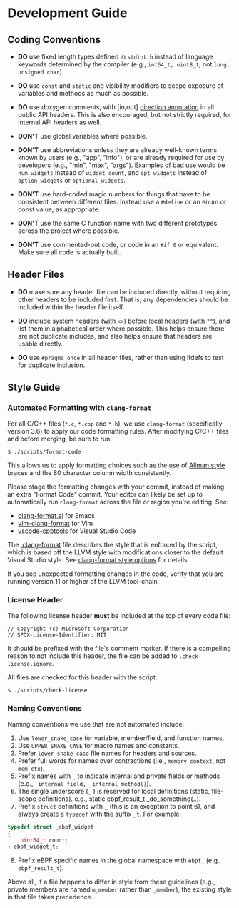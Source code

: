 Development Guide
=================

Coding Conventions
------------------

* **DO** use fixed length types defined in `stdint.h` instead
  of language keywords determined by the compiler (e.g., `int64_t, uint8_t`, not
  `long, unsigned char`).

* **DO** use `const` and `static` and visibility modifiers to scope exposure of
   variables and methods as much as possible.

* **DO** use doxygen comments, with \[in,out\]
  [direction annotation](http://www.doxygen.nl/manual/commands.html#cmdparam) in all public API
  headers. This is also encouraged, but not strictly required, for internal API
  headers as well.

* **DON'T** use global variables where possible.

* **DON'T** use abbreviations unless they are already well-known terms known by
  users (e.g., "app", "info"), or are already required for use by developers (e.g.,
  "min", "max", "args").  Examples of bad use would be `num_widgets` instead of
  `widget_count`, and `opt_widgets` instead of `option_widgets` or `optional_widgets`.

* **DON'T** use hard-coded magic numbers for things that have to be consistent
  between different files.  Instead use a `#define` or an enum or const value, as appropriate.

* **DON'T** use the same C function name with two different prototypes across
  the project where possible.

* **DON'T** use commented-out code, or code in an `#if 0` or equivalent.  Make sure all code is actually
  built.

Header Files
------------

* **DO** make sure any header file can be included directly, without requiring other
  headers to be included first.  That is, any dependencies should be included within
  the header file itself.

* **DO** include system headers (with `<>`) before local headers (with `""`), and list them
  in alphabetical order where possible.  This helps ensure there are not duplicate includes,
  and also helps ensure that headers are usable directly.

* **DO** use `#pragma once` in all header files, rather than using ifdefs to test for duplicate inclusion.

Style Guide
-----------

### Automated Formatting with `clang-format`

For all C/C++ files (`*.c`, `*.cpp` and `*.h`), we use `clang-format` (specifically
version 3.6) to apply our code formatting rules. After modifying C/C++ files and
before merging, be sure to run:

```sh
$ ./scripts/format-code
```

This allows us to apply formatting choices such as the use of [Allman style](
http://en.wikipedia.org/wiki/Indent_style#Allman_style) braces and the 80
character column width consistently.

Please stage the formatting changes with your commit, instead of making an extra
"Format Code" commit. Your editor can likely be set up to automatically run
`clang-format` across the file or region you're editing. See:

- [clang-format.el](https://github.com/llvm-mirror/clang/blob/master/tools/clang-format/clang-format.el) for Emacs
- [vim-clang-format](https://github.com/rhysd/vim-clang-format) for Vim
- [vscode-cpptools](https://marketplace.visualstudio.com/items?itemName=ms-vscode.cpptools)
  for Visual Studio Code

The [.clang-format](../.clang-format) file describes the style that is enforced
by the script, which is based off the LLVM style with modifications closer to
the default Visual Studio style. See [clang-format style options](
http://releases.llvm.org/3.6.0/tools/clang/docs/ClangFormatStyleOptions.html)
for details.

If you see unexpected formatting changes in the code, verify that you are running version 11 or higher of the LLVM tool-chain.

### License Header

The following license header **must** be included at the top of every code file:

```
// Copyright (c) Microsoft Corporation
// SPDX-License-Identifier: MIT
```

It should be prefixed with the file's comment marker. If there is a compelling
reason to not include this header, the file can be added to
`.check-license.ignore`.

All files are checked for this header with the script:

```sh
$ ./scripts/check-license
```

### Naming Conventions

Naming conventions we use that are not automated include:

1. Use `lower_snake_case` for variable, member/field, and function names.
2. Use `UPPER_SNAKE_CASE` for macro names and constants.
3. Prefer `lower_snake_case` file names for headers and sources.
4. Prefer full words for names over contractions (i.e., `memory_context`, not
   `mem_ctx`).
5. Prefix names with `_` to indicate internal and private fields or methods
   (e.g., `_internal_field, _internal_method()`).
6. The single underscore (`_` ) is reserved for local definitions (static,
   file-scope definitions).
   e.g., static ebpf_result_t _do_something(..).
7. Prefix `struct` definitions with `_` (this is an exception to point 6), and always create a `typedef` with the
   suffix `_t`.  For example:
```c
typedef struct _ebpf_widget
{
    uint64_t count;
} ebpf_widget_t;
```
8. Prefix eBPF specific names in the global namespace with `ebpf_` (e.g., `ebpf_result_t`).

Above all, if a file happens to differ in style from these guidelines (e.g.,
private members are named `m_member` rather than `_member`), the existing style
in that file takes precedence.
